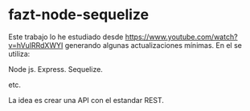 # fazt-node-sequelize  

Este trabajo lo he estudiado desde https://www.youtube.com/watch?v=hVulRRdXWYI generando algunas actualizaciones mínimas.
En el se utiliza:

Node js.
Express.
Sequelize.

etc.

La idea es crear una API con el estandar REST.

